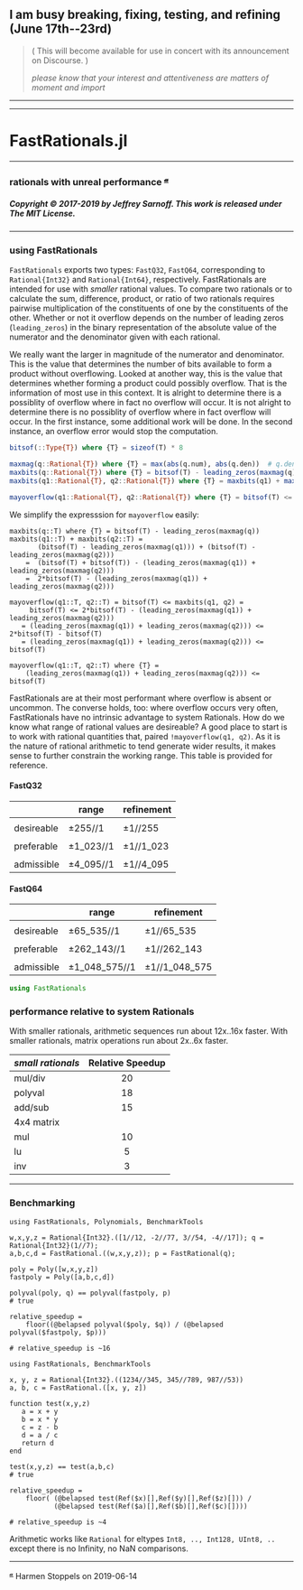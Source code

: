 ##  __I am busy breaking, fixing, testing, and refining (June 17th--23rd)__

>  (  This will become available for use in concert with its announcement on Discourse.  )
>
> _please know that your interest and attentiveness are matters of moment and import_    

----
----

# FastRationals.jl

----

### rationals with unreal performance <sup>[𝓪](#source)</sup>

##### Copyright © 2017-2019 by Jeffrey Sarnoff. This work is released under The MIT License.
----

### using FastRationals


`FastRationals` exports two types: `FastQ32`, `FastQ64`, corresponding to `Rational{Int32}` and `Rational{Int64}`, respectively.
FastRationals are intended for use with _smaller_ rational values.  To compare two rationals or to calculate the sum, difference, product, or ratio of two rationals requires pairwise multiplication of the constituents of one by the constituents of the other.  Whether or not it overflow depends on the number of leading zeros (`leading_zeros`) in the binary representation of the absolute value of the numerator and the denominator given with each rational.  

We really want the larger in magnitude of the numerator and denominator. This is the value that determines the number of bits available to form a product without overflowing. Looked at another way, this is the value that determines whether forming a product could possibly overflow. That is the information of most use in this context. It is alright to determine there is a possiblity of overflow where in fact no overflow will occur.  It is not alright to determine there is no possiblity of overflow where in fact overflow will occur.  In the first instance, some additional work will be done.  In the second instance, an overflow error would stop the computation.

```julia
bitsof(::Type{T}) where {T} = sizeof(T) * 8

maxmag(q::Rational{T}) where {T} = max(abs(q.num), abs(q.den))  # q.den != typemin(T)
maxbits(q::Rational{T}) where {T} = bitsof(T) - leading_zeros(maxmag(q))
maxbits(q1::Rational{T}, q2::Rational{T}) where {T} = maxbits(q1) + maxbits(q2)

mayoverflow(q1::Rational{T}, q2::Rational{T}) where {T} = bitsof(T) <= maxbits(q1, q2)
```
We simplify the expresssion for `mayoverflow` easily:
```
maxbits(q::T) where {T} = bitsof(T) - leading_zeros(maxmag(q))
maxbits(q1::T) + maxbits(q2::T) = 
       (bitsof(T) - leading_zeros(maxmag(q1))) + (bitsof(T) - leading_zeros(maxmag(q2)))
    =  (bitsof(T) + bitsof(T)) - (leading_zeros(maxmag(q1)) + leading_zeros(maxmag(q2)))
    =  2*bitsof(T) - (leading_zeros(maxmag(q1)) + leading_zeros(maxmag(q2)))
    
mayoverflow(q1::T, q2::T) = bitsof(T) <= maxbits(q1, q2) =
     bitsof(T) <= 2*bitsof(T) - (leading_zeros(maxmag(q1)) + leading_zeros(maxmag(q2)))
   = (leading_zeros(maxmag(q1)) + leading_zeros(maxmag(q2))) <= 2*bitsof(T) - bitsof(T)
   = (leading_zeros(maxmag(q1)) + leading_zeros(maxmag(q2))) <= bitsof(T)
   
mayoverflow(q1::T, q2::T) where {T} =
    (leading_zeros(maxmag(q1)) + leading_zeros(maxmag(q2))) <= bitsof(T)
```

FastRationals are at their most performant where overflow is absent or uncommon.  The converse holds, too: where overflow occurs very often, FastRationals have no intrinsic advantage to system Rationals.  How do we know what range of rational values are desireable?  A good place to start is to work with rational quantities that, paired `!mayoverflow(q1, q2)`.  As it is the nature of rational arithmetic to tend generate wider results, it makes sense to further constrain the working range.  This table is provided for reference.

#### FastQ32

|             |  range      | refinement  |
|-------------|-------------|-------------|
|             |             |             |
| desireable  |    ±255//1  |  ±1//255    |
|             |             |             |
| preferable  |  ±1_023//1  |  ±1//1_023  |
|             |             |             |
| admissible  | ±4_095//1   |  ±1//4_095  |

#### FastQ64

|             |  range         | refinement     |
|-------------|----------------|----------------|
|             |                |                |
| desireable  |    ±65_535//1  |  ±1//65_535    |
|             |                |                |
| preferable  |  ±262_143//1   |  ±1//262_143   |
|             |                |                |
| admissible  | ±1_048_575//1  | ±1//1_048_575  |




```julia
using FastRationals

```

### performance relative to system Rationals


With smaller rationals, arithmetic sequences run about 12x..16x faster.
With smaller rationals, matrix operations run about 2x..6x faster.

|  _small rationals_ |  Relative Speedup |
|:------------------------|:-----------------:|
|      mul/div            |       20          |
|      polyval            |       18          |
|      add/sub            |       15          |
|      4x4 matrix         |                   |
|      mul                |       10          |
|      lu                 |        5          | 
|      inv                |        3          |

----

### Benchmarking

```
using FastRationals, Polynomials, BenchmarkTools

w,x,y,z = Rational{Int32}.([1//12, -2//77, 3//54, -4//17]); q = Rational{Int32}(1//7);
a,b,c,d = FastRational.((w,x,y,z)); p = FastRational(q);

poly = Poly([w,x,y,z])
fastpoly = Poly([a,b,c,d])

polyval(poly, q) == polyval(fastpoly, p)
# true

relative_speedup =
    floor((@belapsed polyval($poly, $q)) / (@belapsed polyval($fastpoly, $p)))

# relative_speedup is ~16
```

```
using FastRationals, BenchmarkTools

x, y, z = Rational{Int32}.((1234//345, 345//789, 987//53))
a, b, c = FastRational.([x, y, z])

function test(x,y,z)
   a = x + y
   b = x * y
   c = z - b
   d = a / c
   return d
end

test(x,y,z) == test(a,b,c)
# true

relative_speedup =
    floor( (@belapsed test(Ref($x)[],Ref($y)[],Ref($z)[])) / 
           (@belapsed test(Ref($a)[],Ref($b)[],Ref($c)[])))

# relative_speedup is ~4
```

Arithmetic works like `Rational` for eltypes `Int8, .., Int128, UInt8, ..` except there is no Infinity, no NaN comparisons.

----

<sup><a name="source">[𝓪](#attribution)</a></sup> Harmen Stoppels on 2019-06-14
